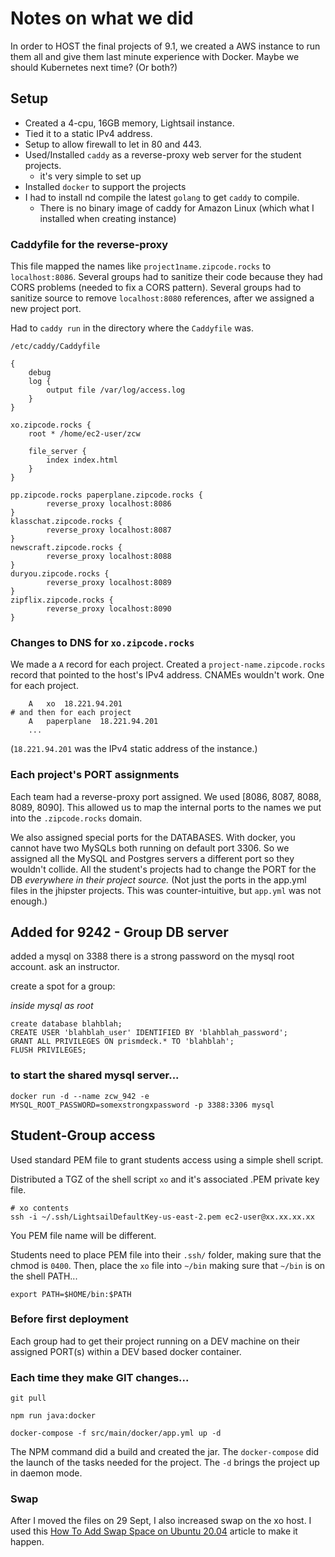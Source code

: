 # Notes on what we did

In order to HOST the final projects of 9.1, we created a AWS instance to run them all and give them last minute experience with Docker.
Maybe we should Kubernetes next time? (Or both?)

## Setup

- Created a 4-cpu, 16GB memory, Lightsail instance.
- Tied it to a static IPv4 address. 
- Setup to allow firewall to let in 80 and 443.
- Used/Installed `caddy` as a reverse-proxy web server for the student projects.
  - it's very simple to set up
- Installed `docker` to support the projects
- I had to install nd compile the latest `golang` to get `caddy` to compile.
  - There is no binary image of caddy for Amazon Linux (which what I installed when creating instance)


### Caddyfile for the reverse-proxy

This file mapped the names like `project1name.zipcode.rocks` to `localhost:8086`.
Several groups had to sanitize their code because they had CORS problems (needed to fix a CORS pattern).
Several groups had to sanitize source to remove `localhost:8080` references, after we assigned a new project port.

Had to `caddy run` in the directory where the `Caddyfile` was.

`/etc/caddy/Caddyfile` 

```
{
	debug
	log {
		output file /var/log/access.log
	}
}

xo.zipcode.rocks {
	root * /home/ec2-user/zcw

	file_server {
		index index.html
	}
}

pp.zipcode.rocks paperplane.zipcode.rocks {
        reverse_proxy localhost:8086
}
klasschat.zipcode.rocks {
        reverse_proxy localhost:8087
}
newscraft.zipcode.rocks {
        reverse_proxy localhost:8088
}
duryou.zipcode.rocks {
        reverse_proxy localhost:8089
}
zipflix.zipcode.rocks {
        reverse_proxy localhost:8090
}
```
### Changes to DNS for `xo.zipcode.rocks`

We made a `A` record for each project.
Created a `project-name.zipcode.rocks` record that pointed to the host's IPv4 address.
CNAMEs wouldn't work.
One for each project.

```
    A	xo	18.221.94.201
# and then for each project
	A	paperplane	18.221.94.201
    ...
```

(`18.221.94.201` was the IPv4 static address of the instance.)

### Each project's PORT assignments

Each team had a reverse-proxy port assigned. 
We used [8086, 8087, 8088, 8089, 8090].
This allowed us to map the internal ports to the names we put into the `.zipcode.rocks` domain.

We also assigned special ports for the DATABASES.
With docker, you cannot have two MySQLs both running on default port 3306.
So we assigned all the MySQL and Postgres servers a different port so they wouldn't collide.
All the student's projects had to change the PORT for the DB _everywhere in their project source._
(Not just the ports in the app.yml files in the jhipster projects. This was counter-intuitive, but `app.yml` was not enough.)

## Added for 9242 - Group DB server

added a mysql on 3388
there is a strong password on the mysql root account. ask an instructor.

create a spot for a group:

_inside mysql as root_
```
create database blahblah;
CREATE USER 'blahblah_user' IDENTIFIED BY 'blahblah_password';
GRANT ALL PRIVILEGES ON prismdeck.* TO 'blahblah';
FLUSH PRIVILEGES;
```

### to start the shared mysql server...

```
docker run -d --name zcw_942 -e MYSQL_ROOT_PASSWORD=somexstrongxpassword -p 3388:3306 mysql
```

## Student-Group access

Used standard PEM file to grant students access using a simple shell script.

Distributed a TGZ of the shell script `xo` and it's associated .PEM private key file.

```
# xo contents
ssh -i ~/.ssh/LightsailDefaultKey-us-east-2.pem ec2-user@xx.xx.xx.xx
```

You PEM file name will be different.

Students need to place PEM file into their `.ssh/` folder, making sure that the chmod is `0400`.
Then, place the `xo` file into `~/bin` making sure that `~/bin` is on the shell PATH...

```
export PATH=$HOME/bin:$PATH
```
### Before first deployment

Each group had to get their project running on a DEV machine on their assigned PORT(s) within a DEV based docker container.

### Each time they make GIT changes...

```
git pull

npm run java:docker

docker-compose -f src/main/docker/app.yml up -d
```

The NPM command did a build and created the jar.
The `docker-compose` did the launch of the tasks needed for the project. The `-d` brings the project up in daemon mode.

### Swap

After I moved the files on 29 Sept, I also increased swap on the xo host. 
I used this [How To Add Swap Space on Ubuntu 20.04](https://www.digitalocean.com/community/tutorials/how-to-add-swap-space-on-ubuntu-20-04) article to make it happen.

